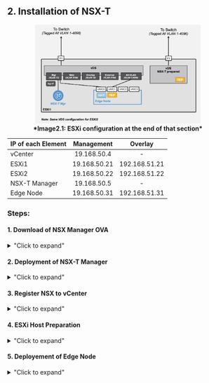 
## 2. Installation of NSX-T

<p align="center">
  <img width=75% height=75% src="/docs/assets/Graphics/2.0.Installation-Design.jpg"><br>
  <b>*Image2.1: ESXi configuration at the end of that section*</b>
</p>


| IP of each Element        | Management    | Overlay       |
|:--------------------------|:-------------:|:-------------:|
| vCenter                   | 19.168.50.4   | -             |
| ESXi1                     | 19.168.50.21  | 192.168.51.21 |
| ESXi2                     | 19.168.50.22  | 192.168.51.22 |
| NSX-T Manager             | 19.168.50.5   | -             |
| Edge Node                 | 19.168.50.31  | 192.168.51.31 |

### Steps:

#### 1. Download of NSX Manager OVA
<details>
<summary>"Click to expand"</summary>

Download NSX-T 3.0 Manager for VMware ESXi OVA file [download link xxx](https://my.vmware.com/en/web/vmware/info/slug/networking_security/vmware_nsx_t_data_center/2_x)

xxx fix the link + add screenshot of VMware download.
</details>


#### 2. Deployment of NSX-T Manager
<details>
<summary>"Click to expand"</summary>

- From vCenter, deploy NSX-T Unified Appliance OVA.  
	<p align="center">
	  <img width=25% height=25% src="/docs/assets/Graphics/2.2.step1.jpg">
	</p>

- Select OVF file.  
	<p align="center">
	  <img width=75% height=75% src="/docs/assets/Graphics/2.2.step2.jpg">
	</p>

- Enter NSX-T Manager VM name + vCenter folder for VM.  
	<p align="center">
	  <img width=75% height=75% src="/docs/assets/Graphics/2.2.step3.jpg">
	</p>

- Select ESXi to host NSX-T Manager.  
	<p align="center">
	  <img width=75% height=75% src="/docs/assets/Graphics/2.2.step4.jpg">
	</p>

- Review NSX-T Manager VM details.  
	<p align="center">
	  <img width=75% height=75% src="/docs/assets/Graphics/2.2.step5.jpg">
	</p>

- Select NSX-T Manager VM size.  
	<p align="center">
	  <img width=75% height=75% src="/docs/assets/Graphics/2.2.step6.jpg">
	</p>

- Select storage for NSX-T Manager VM.  
	<p align="center">
	  <img width=75% height=75% src="/docs/assets/Graphics/2.2.step7.jpg">
	</p>

- Select VDS Port Group for NSX-T Manager management vNIC.  
	<p align="center">
	  <img width=75% height=75% src="/docs/assets/Graphics/2.2.step8.jpg">
	</p>

- Enter NSX-T Manager information (password, hostname, IP, DNS, NTP). Important: Rolename is "NSX Manager".  
	<p align="center">
	  <img width=75% height=75% src="/docs/assets/Graphics/2.2.step9.jpg">
	</p>

- Review NSX-T Manager VM settings.  
	<p align="center">
	  <img width=75% height=75% src="/docs/assets/Graphics/2.2.step10.jpg">
	</p>

- Once NSX-T Manager deployment is finished, start the VM.  
	<p align="center">
	  <img width=40% height=40% src="/docs/assets/Graphics/2.2.step11.jpg">
	</p>
</details>


#### 3. Register NSX to vCenter
<details>
<summary>"Click to expand"</summary>

- Log on NSX-T Manager UI.  
	<p align="center">
	  <img width=25% height=25% src="/docs/assets/Graphics/2.3.step1.jpg">
	</p>

- Register NSX-T in vCenter (to allow the deplyment of NSX elements into vCenter/ESXi from NSX).  
	<p align="center">
	  <img width=25% height=25% src="/docs/assets/Graphics/2.3.step2.jpg">
	</p>

- Validate NSX-T registration in vCenter.  
	<p align="center">
	  <img width=25% height=25% src="/docs/assets/Graphics/2.3.step3.jpg">
	</p>

</details>


#### 4. ESXi Host Preparation
<details>
<summary>"Click to expand"</summary>

##### Uplink Profile Creation

- From NSX-T Manager under "xxx - xxx", create Uplink Profile for Transport Nodes (ESXi + Edge Node). 
  - VLAN information for Overlay traffic (= VLAN 12 in lab - see picture)
  - Number of NIC for "VDS - NSX-T prepared" switch (= 1 NIC in lab)  
	<p align="center">
	  <img width=25% height=25% src="/docs/assets/Graphics/2.4.step1.jpg">
	</p>


From NSX-T Manager under "xxx - xxx", create Uplink Profile for Transport Nodes (ESXi + Edge Node):
- VLAN information for Overlay traffic (= VLAN 12 in lab)
- Number of NIC for "VDS - NSX-T prepared" switch (= 1 NIC in lab)  
xxx Add the screenshots


##### Installion of NSX in ESXi

From NSX-T Manager under "xxx - xxx", install NSX-T in the ESXi.  
xxx Add the screenshots


</details>


#### 5. Deployement of Edge Node
<details>
<summary>"Click to expand"</summary>

##### Creation of VDS Port Group "All VLAN"
From vCenter, create a Port Group "All VLAN" (= VLAN Tag 1-4096).  
xxx Add the screenshots

##### Installation of NSX Edge Node
From NSX-T Manager, deploy 1 Edge Node + configure it.  
xxx Add the screenshots

</details>


